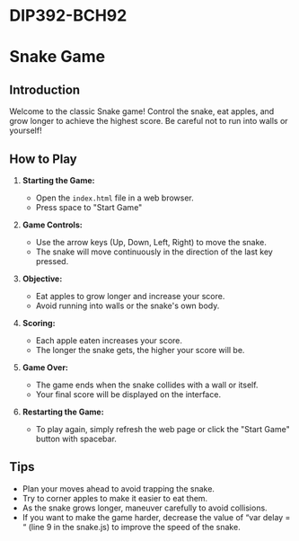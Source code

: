 # DIP392-BCH92

# Snake Game

## Introduction
Welcome to the classic Snake game! Control the snake, eat apples, and grow longer to achieve the highest score. Be careful not to run into walls or yourself!

## How to Play
1. **Starting the Game:**
   - Open the `index.html` file in a web browser.
   - Press space to "Start Game"

2. **Game Controls:**
   - Use the arrow keys (Up, Down, Left, Right) to move the snake.
   - The snake will move continuously in the direction of the last key pressed.

3. **Objective:**
   - Eat apples to grow longer and increase your score.
   - Avoid running into walls or the snake's own body.

4. **Scoring:**
   - Each apple eaten increases your score.
   - The longer the snake gets, the higher your score will be.

5. **Game Over:**
   - The game ends when the snake collides with a wall or itself.
   - Your final score will be displayed on the interface.

6. **Restarting the Game:**
   - To play again, simply refresh the web page or click the "Start Game" button with spacebar.

## Tips
- Plan your moves ahead to avoid trapping the snake.
- Try to corner apples to make it easier to eat them.
- As the snake grows longer, maneuver carefully to avoid collisions.
- If you want to make the game harder, decrease the value of “var delay = “ (line 9 in the snake.js) to improve the speed of the snake.
